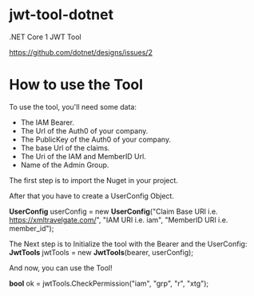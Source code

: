 # jwt-tool-dotnet
.NET Core 1 JWT Tool 

https://github.com/dotnet/designs/issues/2

# How to use the Tool

To use the tool, you'll need some data:
- The IAM Bearer. 
- The Url of the Auth0 of your company.
- The PublicKey of the Auth0 of your company.
- The base Url of the claims.
- The Uri of the IAM and MemberID Url.
- Name of the Admin Group.

The first step is to import the Nuget in your project.

After that you have to create a UserConfig Object.

**UserConfig** userConfig = new **UserConfig**("Claim Base URl i.e. https://xmltravelgate.com/", "IAM URI i.e. iam", 
"MemberID URI i.e. member_id");

The Next step is to Initialize the tool with the Bearer and the UserConfig: 
**JwtTools** jwtTools = new **JwtTools**(bearer, userConfig);

And now, you can use the Tool!

**bool** ok = jwtTools.CheckPermission("iam", "grp", "r", "xtg");
